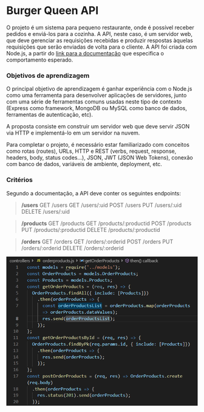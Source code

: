# Burger Queen API
O projeto é um sistema para pequeno restaurante, onde é possível receber pedidos e enviá-los para a cozinha. A API, neste caso, é um servidor web, que deve gerenciar as requisições recebidas e produzir respostas àquelas requisições que serão enviadas de volta para o cliente. A API foi criada com Node.js, a partir do [link para a documentação](https://documenter.getpostman.com/view/1721181/RWgozeom?version=latest) que especifica o comportamento esperado.

### Objetivos de aprendizagem
O principal objetivo de aprendizagem é ganhar experiência com o Node.js como uma ferramenta para desenvolver aplicações de servidores, junto com uma série de ferramentas comuns usadas neste tipo de contexto (Express como framework, MongoDB ou MySQL como banco de dados, ferramentas de autenticação, etc).

A proposta consiste em construir um servidor web que deve servir JSON via HTTP e implementá-lo em um servidor na nuvem.

Para completar o projeto, é necessário estar familiarizado com conceitos como rotas (routes), URLs, HTTP e REST (verbs, request, response, headers, body, status codes...), JSON, JWT (JSON Web Tokens), conexão com banco de dados, variáveis de ambiente, deployment, etc.

### Critérios
Segundo a documentação, a API deve conter os seguintes endpoints:

> **/users**
> GET /users
> GET /users/:uid
> POST /users
> PUT /users/:uid
> DELETE /users/:uid

> **/products**
> GET /products
> GET /products/:productid
> POST /products
> PUT /products/:productid
> DELETE /products/:productid

> **/orders**
> GET /orders
> GET /orders/:orderid
> POST /orders
> PUT /orders/:orderid
> DELETE /orders/:orderid

![burger-queen](burgerqueen.png)
